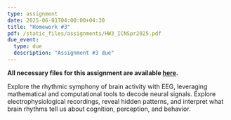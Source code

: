 ```yaml
---
type: assignment
date: 2025-06-01T04:00:00+04:30
title: "Homework #3"
pdf: /static_files/assignments/HW3_ICNSpr2025.pdf
due_event: 
  type: due
  description: "Assignment #3 due"
---
```

**All necessary files for this assignment are available [here](https://drive.google.com/drive/folders/1s98k8tObTwOhbjXk30eyIzjKUb8ptqNt?usp=drive_link).**

Explore the rhythmic symphony of brain activity with EEG, leveraging  mathematical and computational tools to decode neural signals. Explore electrophysiological recordings, reveal hidden patterns, and interpret what brain rhythms tell us about cognition, perception, and behavior. 